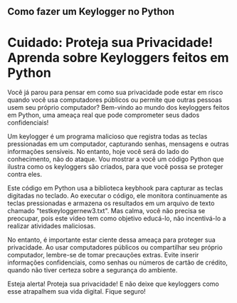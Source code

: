 ## Como fazer um Keylogger no Python

# Cuidado: Proteja sua Privacidade! Aprenda sobre Keyloggers feitos em Python

Você já parou para pensar em como sua privacidade pode estar em risco quando você usa computadores 
públicos ou permite que outras pessoas usem seu próprio computador? 
Bem-vindo ao mundo dos keyloggers feitos em Python, 
uma ameaça real que pode comprometer seus dados confidenciais!

Um keylogger é um programa malicioso que registra todas as teclas pressionadas em um computador, 
capturando senhas, mensagens e outras informações sensíveis. 
No entanto, hoje você será do lado do conhecimento, não do ataque. 
Vou mostrar a você um código Python que ilustra como os keyloggers são criados, 
para que você possa se proteger contra eles.

Este código em Python usa a biblioteca keybhook para capturar as teclas digitadas no teclado. 
Ao executar o código, ele monitora continuamente as teclas pressionadas e armazena os 
resultados em um arquivo de texto chamado "testkeyloggernew3.txt". 
Mas calma, você não precisa se preocupar, pois este vídeo tem como objetivo educá-lo, 
não incentivá-lo a realizar atividades maliciosas.

No entanto, é importante estar ciente dessa ameaça para proteger sua privacidade. 
Ao usar computadores públicos ou compartilhar seu próprio computador, 
lembre-se de tomar precauções extras. Evite inserir informações confidenciais, 
como senhas ou números de cartão de crédito, quando não tiver certeza sobre a 
segurança do ambiente.

Esteja alerta! Proteja sua privacidade! 
E não deixe que keyloggers como esse atrapalhem sua vida digital. 
Fique seguro!
